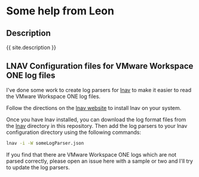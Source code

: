 # Some help from Leon

## Description
{{ site.description }}

##  LNAV Configuration files for VMware Workspace ONE log files

I've done some work to create log parsers for [lnav](https://lnav.org/) to make it easier to read the VMware Workspace ONE log files.

Follow the directions on the [lnav website](https://lnav.org/) to install lnav on your system.

Once you have lnav installed, you can download the log format files from the [lnav](https://github.com/leonvmw/leonvmw.github.io/tree/main/lnav) directory in this repository.
Then add the log parsers to your lnav configuration directory using the following commands:
```bash
lnav -i -W someLogParser.json
```

If you find that there are VMware Workspace ONE logs which are not parsed correctly, please open an issue here with a sample or two and I'll try to update the log parsers.
